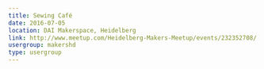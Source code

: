 ```yaml
---
title: Sewing Café
date: 2016-07-05
location: DAI Makerspace, Heidelberg
link: http://www.meetup.com/Heidelberg-Makers-Meetup/events/232352708/
usergroup: makershd
type: usergroup
---
```


